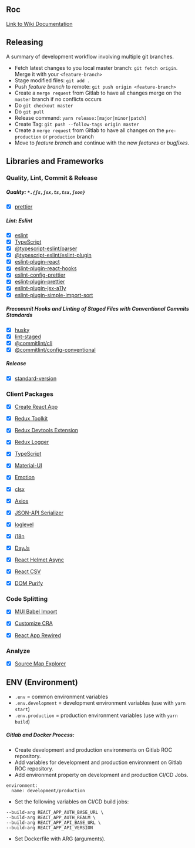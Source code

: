 ## Roc
[Link to Wiki Documentation](https://gitlab.robotise.eu/robotise/roc/frontend/roc/-/wikis/home)


## Releasing
A summary of development workflow involving multiple git branches.

* Fetch latest changes to you local master branch: `git fetch origin`. Merge it with your `<feature-branch>`
* Stage modified files: `git add .`
* Push _feature branch_ to remote: `git push origin <feature-branch>`
* Create a `merge request` from Gitlab to have all changes merge on the `master` branch if no conflicts occurs
* Do `git checkout master`
* Do `git pull`
* Release command: `yarn release:[major|minor|patch]`
* Create Tag: `git push --follow-tags origin master`
* Create a `merge request` from Gitlab to have all changes on the `pre-production` or `production` branch
* Move to _feature branch_ and continue with the new _features_ or _bugfixes_.


## Libraries and Frameworks

### Quality, Lint, Commit & Release
##### Quality: `*.{js,jsx,ts,tsx,json}`
- [X] [prettier](https://prettier.io/)

##### Lint: Eslint
- [X] [eslint](https://github.com/eslint/eslint)
- [X] [TypeScript](https://www.typescriptlang.org/)
- [X] [@typescript-eslint/parser](https://github.com/eslint/typescript-eslint-parser)
- [X] [@typescript-eslint/eslint-plugin](https://github.com/typescript-eslint/typescript-eslint)
- [X] [eslint-plugin-react](https://github.com/yannickcr/eslint-plugin-react)
- [X] [eslint-plugin-react-hooks](https://github.com/facebook/react/tree/master/packages/eslint-plugin-react-hooks)
- [X] [eslint-config-prettier](https://github.com/prettier/eslint-config-prettier)
- [X] [eslint-plugin-prettier](https://github.com/prettier/eslint-plugin-prettier)
- [X] [eslint-plugin-jsx-a11y](https://github.com/jsx-eslint/eslint-plugin-jsx-a11y)
- [X] [eslint-plugin-simple-import-sort](https://github.com/lydell/eslint-plugin-simple-import-sort)

##### Precommit Hooks and Linting of Staged Files with Conventional Commits Standards
- [X] [husky](https://github.com/typicode/husky)
- [X] [lint-staged](https://github.com/okonet/lint-staged)
- [X] [@commitlint/cli](https://github.com/conventional-changelog/commitlint)
- [X] [@commitlint/config-conventional](https://github.com/conventional-changelog/commitlint)

##### Release
- [X] [standard-version](https://github.com/conventional-changelog/standard-version)


### Client Packages
- [X] [Create React App](https://github.com/facebook/create-react-app)
- [X] [Redux Toolkit](https://redux-toolkit.js.org/)
- [X] [Redux Devtools Extension](https://github.com/zalmoxisus/redux-devtools-extension)
- [X] [Redux Logger](https://github.com/zalmoxisus/redux-devtools-extension)
- [X] [TypeScript](https://www.typescriptlang.org/)
- [X] [Material-UI](https://material-ui.com/)
- [X] [Emotion](https://github.com/emotion-js/emotion/)
- [X] [clsx](https://github.com/lukeed/clsx/)
- [X] [Axios](https://github.com/axios/axios/)
- [X] [JSON-API Serializer](https://github.com/jsonapi-serializer/jsonapi-serializer/)
- [X] [loglevel](https://github.com/pimterry/loglevel)
- [X] [i18n](https://www.i18next.com/)
- [X] [DayJs](https://github.com/iamkun/dayjs/)
- [X] [React Helmet Async](https://github.com/staylor/react-helmet-async)
- [X] [React CSV](https://github.com/react-csv/react-csv)
- [X] [DOM Purify](https://github.com/cure53/DOMPurify)


### Code Splitting
- [X] [MUI Babel Import](https://github.com/umijs/babel-plugin-import/)
- [X] [Customize CRA](https://github.com/arackaf/customize-cra/)
- [X] [React App Rewired](https://github.com/timarney/react-app-rewired/)


### Analyze
- [X] [Source Map Explorer](https://github.com/danvk/source-map-explorer#readme)


## ENV (Environment)
* `.env`                  = common environment variables
* `.env.development`      = development environment variables (use with `yarn start`)
* `.env.production`       = production environment variables (use with `yarn build`)

##### Gitlab and Docker Process:
* Create development and production environments on Gitlab ROC repository.
* Add variables for development and production environment on Gitlab ROC repository. 
* Add environment property on development and production CI/CD Jobs.
```
environment:
  name: development/production
```
* Set the following variables on CI/CD build jobs:
```
--build-arg REACT_APP_AUTH_BASE_URL \
--build-arg REACT_APP_AUTH_REALM \
--build-arg REACT_APP_API_BASE_URL \
--build-arg REACT_APP_API_VERSION
```
* Set Dockerfile with ARG (arguments).